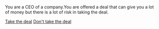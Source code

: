You are a CEO of a company.You are offered a deal that can give you a lot of money
but there is a lot of risk in taking the deal.

[Take the deal](takedeal.md) 
[Don't take the deal](nodeal.md)